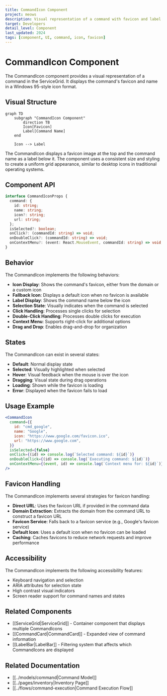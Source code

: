 ```yaml
---
title: CommandIcon Component
project: meows
description: Visual representation of a command with favicon and label
target: Developers
detail_level: Component
last_updated: 2024
tags: [component, UI, command, icon, favicon]
---
```


# CommandIcon Component

The CommandIcon component provides a visual representation of a command in the ServiceGrid. It displays the command's favicon and name in a Windows 95-style icon format.

## Visual Structure

```mermaid
graph TD
    subgraph "CommandIcon Component"
        direction TB
        Icon[Favicon]
        Label[Command Name]
    end

    Icon --> Label
```

The CommandIcon displays a favicon image at the top and the command name as a label below it. The component uses a consistent size and styling to create a uniform grid appearance, similar to desktop icons in traditional operating systems.

## Component API

```typescript
interface CommandIconProps {
  command: {
    id: string;
    name: string;
    icon?: string;
    url: string;
  };
  isSelected?: boolean;
  onClick?: (commandId: string) => void;
  onDoubleClick?: (commandId: string) => void;
  onContextMenu?: (event: React.MouseEvent, commandId: string) => void;
}
```

## Behavior

The CommandIcon implements the following behaviors:

- **Icon Display**: Shows the command's favicon, either from the domain or a custom icon
- **Fallback Icon**: Displays a default icon when no favicon is available
- **Label Display**: Shows the command name below the icon
- **Selection State**: Visually indicates when the command is selected
- **Click Handling**: Processes single clicks for selection
- **Double-Click Handling**: Processes double clicks for execution
- **Context Menu**: Supports right-click for additional options
- **Drag and Drop**: Enables drag-and-drop for organization

## States

The CommandIcon can exist in several states:

- **Default**: Normal display state
- **Selected**: Visually highlighted when selected
- **Hover**: Visual feedback when the mouse is over the icon
- **Dragging**: Visual state during drag operations
- **Loading**: Shown while the favicon is loading
- **Error**: Displayed when the favicon fails to load

## Usage Example

```jsx
<CommandIcon
  command={{
    id: "cmd_google",
    name: "Google",
    icon: "https://www.google.com/favicon.ico",
    url: "https://www.google.com",
  }}
  isSelected={false}
  onClick={(id) => console.log(`Selected command: ${id}`)}
  onDoubleClick={(id) => console.log(`Executing command: ${id}`)}
  onContextMenu={(event, id) => console.log(`Context menu for: ${id}`)}
/>
```

## Favicon Handling

The CommandIcon implements several strategies for favicon handling:

- **Direct URL**: Uses the favicon URL if provided in the command data
- **Domain Extraction**: Extracts the domain from the command URL to construct a favicon URL
- **Favicon Service**: Falls back to a favicon service (e.g., Google's favicon service)
- **Default Icon**: Uses a default icon when no favicon can be loaded
- **Caching**: Caches favicons to reduce network requests and improve performance

## Accessibility

The CommandIcon implements the following accessibility features:

- Keyboard navigation and selection
- ARIA attributes for selection state
- High contrast visual indicators
- Screen reader support for command names and states

## Related Components

- [[ServiceGrid|ServiceGrid]] - Container component that displays multiple CommandIcons
- [[CommandCard|CommandCard]] - Expanded view of command information
- [[LabelBar|LabelBar]] - Filtering system that affects which CommandIcons are displayed

## Related Documentation

- [[../models/command|Command Model]]
- [[../pages/inventory|Inventory Page]]
- [[../flows/command-execution|Command Execution Flow]]
